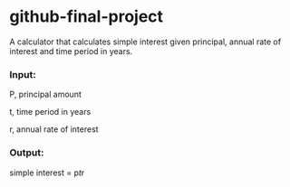 # github-final-project
A calculator that calculates simple interest given principal, annual rate of interest and time period in years.


### Input:

  P, principal amount
  
  t, time period in years
  
  r, annual rate of interest
  
### Output:

  simple interest = p*t*r 
